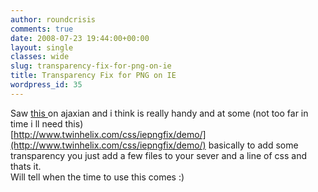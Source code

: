 ```yaml
---
author: roundcrisis
comments: true
date: 2008-07-23 19:44:00+00:00
layout: single
classes: wide
slug: transparency-fix-for-png-on-ie
title: Transparency Fix for PNG on IE
wordpress_id: 35
---
```


Saw [this ](http://ajaxian.com/archives/iepngfix-2-now-supports-css-background-position-and-repeat)on ajaxian and i think is really handy and at some (not too far in time i ll need this)  
[http://www.twinhelix.com/css/iepngfix/demo/](http://www.twinhelix.com/css/iepngfix/demo/) basically to add some transparency you just add a few files to your sever and a line of css and thats it.  
Will tell when the time to use this comes :)

